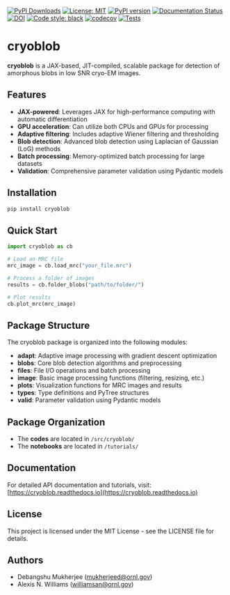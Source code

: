 [![PyPI Downloads](https://static.pepy.tech/badge/cryoblob)](https://pepy.tech/projects/cryoblob)
[![License: MIT](https://img.shields.io/badge/License-MIT-yellow.svg)](https://opensource.org/licenses/MIT)
[![PyPI version](https://badge.fury.io/py/cryoblob.svg)](https://badge.fury.io/py/cryoblob)
[![Documentation Status](https://readthedocs.org/projects/cryoblob/badge/?version=latest)](https://cryoblob.readthedocs.io/en/latest/?badge=latest)
[![DOI](https://zenodo.org/badge/905915185.svg)](https://doi.org/10.5281/zenodo.14861992)
[![Code style: black](https://img.shields.io/badge/code%20style-black-000000.svg)](https://github.com/psf/black)
[![codecov](https://codecov.io/gh/debangshu-mukherjee/cryoblob/branch/main/graph/badge.svg)](https://codecov.io/gh/debangshu-mukherjee/cryoblob)
[![Tests](https://github.com/debangshu-mukherjee/cryoblob/workflows/Tests/badge.svg)](https://github.com/debangshu-mukherjee/cryoblob/actions)

# cryoblob

**cryoblob** is a JAX-based, JIT-compiled, scalable package for detection of amorphous blobs in low SNR cryo-EM images.

## Features

* **JAX-powered**: Leverages JAX for high-performance computing with automatic differentiation
* **GPU acceleration**: Can utilize both CPUs and GPUs for processing
* **Adaptive filtering**: Includes adaptive Wiener filtering and thresholding
* **Blob detection**: Advanced blob detection using Laplacian of Gaussian (LoG) methods  
* **Batch processing**: Memory-optimized batch processing for large datasets
* **Validation**: Comprehensive parameter validation using Pydantic models

## Installation

```bash
pip install cryoblob
```

## Quick Start

```python
import cryoblob as cb

# Load an MRC file
mrc_image = cb.load_mrc("your_file.mrc")

# Process a folder of images
results = cb.folder_blobs("path/to/folder/")

# Plot results
cb.plot_mrc(mrc_image)
```

## Package Structure

The cryoblob package is organized into the following modules:

* **adapt**: Adaptive image processing with gradient descent optimization
* **blobs**: Core blob detection algorithms and preprocessing  
* **files**: File I/O operations and batch processing
* **image**: Basic image processing functions (filtering, resizing, etc.)
* **plots**: Visualization functions for MRC images and results
* **types**: Type definitions and PyTree structures
* **valid**: Parameter validation using Pydantic models

## Package Organization
* The **codes** are located in `/src/cryoblob/`
* The **notebooks** are located in `/tutorials/`

## Documentation

For detailed API documentation and tutorials, visit: [https://cryoblob.readthedocs.io](https://cryoblob.readthedocs.io)

## License

This project is licensed under the MIT License - see the LICENSE file for details.

## Authors

- Debangshu Mukherjee (mukherjeed@ornl.gov)
- Alexis N. Williams (williamsan@ornl.gov)